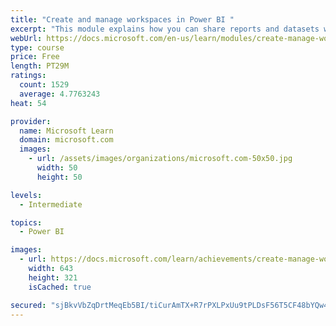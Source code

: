 ```yaml
---
title: "Create and manage workspaces in Power BI "
excerpt: "This module explains how you can share reports and datasets with your users and how to create a deployment strategy that makes sense for you and your organization. Furthermore, you will learn about data lineage in Microsoft Power BI."
webUrl: https://docs.microsoft.com/en-us/learn/modules/create-manage-workspaces-power-bi/
type: course
price: Free
length: PT29M
ratings:
  count: 1529
  average: 4.7763243
heat: 54

provider:
  name: Microsoft Learn
  domain: microsoft.com
  images:
    - url: /assets/images/organizations/microsoft.com-50x50.jpg
      width: 50
      height: 50

levels:
  - Intermediate

topics:
  - Power BI

images:
  - url: https://docs.microsoft.com/learn/achievements/create-manage-workspaces-power-bi-social.png
    width: 643
    height: 321
    isCached: true

secured: "sjBkvVbZqDrtMeqEb5BI/tiCurAmTX+R7rPXLPxUu9tPLDsF56T5CF48bYQw4IdPks/EYPZy+mqAshsWurotMXWxjth1psfG+c0twdeK22Y0TZ8DSfZPyFv2owi+mGVUyxkGZLXVv1SyLR+oG4WZFiY/dfEFu+dqcVMmRwI0XtEUWnyPWkqVww+3C8jp9UOXw/Z0in1ImiHrVnbrKdKS+BQOi38JeJnrxzm7nlQRHps/3aEwO4cIq112JHaUI7myl1dUkElwAzKYBUbA/l4cZsX2r+HB3r5cOsfgKvCkpQzR2iWby6SqWTjOSLpcTSUWZdiUcgzPyBcIea4LYg/eAXHZb4XlMayrz68TcFuH42h+7mAgiFMIQsF0L2dsRnNXZefTXf4HX1BNuYb0cbXtreg6UYwZ7VNaiEzZl8YGias=;Hi2WU0psTF2bPEa9We1f2w=="
---
```


